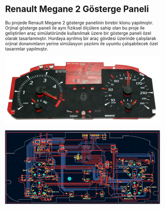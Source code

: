 # Renault Megane 2 Gösterge Paneli
Bu projede Renault Megane 2 gösterge panelinin birebir klonu yapılmıştır. Orjinal gösterge paneli ile aynı fiziksel ölçülere sahip olan bu proje ile geliştirilen araç simülatöründe kullanılmak üzere bir gösterge paneli özel olarak tasarlanmıştır. Hurdaya ayrılmış bir araç gövdesi üzerinde çalışılarak orjinal donanımların yerine simülasyon yazılımı ile uyumlu çalışabilecek özel tasarımlar yapılmıştır.

![Alt text](https://github.com/ramazankula/car-dashboard/blob/503061cc2ed14213c88d0f38ebdc921312808fa4/car-dashboard.png?raw=true "Renault Megane 2 Dashboard")

![Alt text](https://github.com/ramazankula/car-dashboard/blob/979c4f6d30c8f7e9825bf9ed887a7bc5703400c7/car-dashboard-01.png?raw=true "Renault Megane 2 Dashboard")
